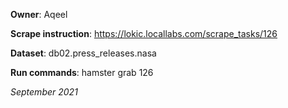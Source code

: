 **Owner**: Aqeel
 
**Scrape instruction**: https://lokic.locallabs.com/scrape_tasks/126

**Dataset**: db02.press_releases.nasa

**Run commands**: hamster grab 126

_September 2021_
